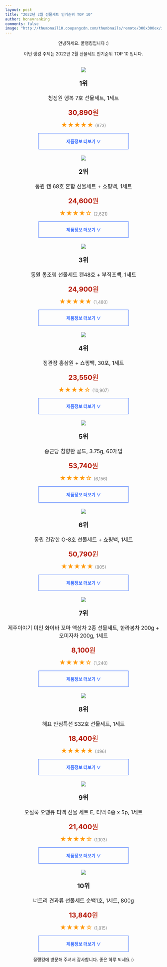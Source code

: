 ```yaml
--- 
layout: post 
title: "2022년 2월 선물세트 인기순위 TOP 10" 
author: honeyranking 
comments: false 
image: "http://thumbnail10.coupangcdn.com/thumbnails/remote/300x300ex/image/retail/images/619577305062857-c2ccd344-389c-42a8-a1ac-737763f34865.jpg" 
--- 
```

<p style="text-align: center;">안녕하세요. 꿀랭킹입니다 :)</p> <p style="text-align: center;">이번 랭킹 주제는 2022년 2월 선물세트 인기순위 TOP 10 입니다.</p><center><img src="http://thumbnail10.coupangcdn.com/thumbnails/remote/300x300ex/image/retail/images/619577305062857-c2ccd344-389c-42a8-a1ac-737763f34865.jpg" style="margin-top:20px" /></center> <p style="text-align: center; font-size: 20px"><b>1위</b></p> <p style="text-align: center; font-size: 17px">청정원 행복 7호 선물세트, 1세트</p> <p style="text-align: center;"><span style="color: #b61800; font-size: 22px;"><b>30,890</b>원</span></p> <p style="text-align: center;"><span style="color: #ff9600; font-size: 20px;">★★★★★ </span><span style="color: #878787;">(873)</span></p> <center><a href="https://link.coupang.com/a/jL6zN"> <div style="font-size: 14px; display: inline-block; padding: 15px 90px; color: #346aff; border-radius: 2px; border: 1px solid #346aff; cursor: pointer;"><b>제품정보 더보기 &or;</b></div> </a></center><center><img src="http://thumbnail8.coupangcdn.com/thumbnails/remote/300x300ex/image/retail/images/14346076651002788-97109e9f-d3fd-4d9b-b05b-ae725ec0df09.jpg" style="margin-top:20px" /></center> <p style="text-align: center; font-size: 20px"><b>2위</b></p> <p style="text-align: center; font-size: 17px">동원 캔 68호 혼합 선물세트 + 쇼핑백, 1세트</p> <p style="text-align: center;"><span style="color: #b61800; font-size: 22px;"><b>24,600</b>원</span></p> <p style="text-align: center;"><span style="color: #ff9600; font-size: 20px;">★★★★☆ </span><span style="color: #878787;">(2,621)</span></p> <center><a href="https://link.coupang.com/a/jL6zP"> <div style="font-size: 14px; display: inline-block; padding: 15px 90px; color: #346aff; border-radius: 2px; border: 1px solid #346aff; cursor: pointer;"><b>제품정보 더보기 &or;</b></div> </a></center><center><img src="http://thumbnail7.coupangcdn.com/thumbnails/remote/300x300ex/image/retail/images/14272383591055111-6e862522-ce1a-43e6-9095-4ccd73097b81.jpg" style="margin-top:20px" /></center> <p style="text-align: center; font-size: 20px"><b>3위</b></p> <p style="text-align: center; font-size: 17px">동원 통조림 선물세트 캔48호 + 부직포백, 1세트</p> <p style="text-align: center;"><span style="color: #b61800; font-size: 22px;"><b>24,900</b>원</span></p> <p style="text-align: center;"><span style="color: #ff9600; font-size: 20px;">★★★★★ </span><span style="color: #878787;">(1,480)</span></p> <center><a href="https://link.coupang.com/a/jL6zQ"> <div style="font-size: 14px; display: inline-block; padding: 15px 90px; color: #346aff; border-radius: 2px; border: 1px solid #346aff; cursor: pointer;"><b>제품정보 더보기 &or;</b></div> </a></center><center><img src="http://thumbnail6.coupangcdn.com/thumbnails/remote/300x300ex/image/vendor_inventory/37ad/48446d0fc68a94e340c2c3a468e3fc1b53c752dcd921472681d16cbf9e88.png" style="margin-top:20px" /></center> <p style="text-align: center; font-size: 20px"><b>4위</b></p> <p style="text-align: center; font-size: 17px">정관장 홍삼원 + 쇼핑백, 30포, 1세트</p> <p style="text-align: center;"><span style="color: #b61800; font-size: 22px;"><b>23,550</b>원</span></p> <p style="text-align: center;"><span style="color: #ff9600; font-size: 20px;">★★★★☆ </span><span style="color: #878787;">(10,907)</span></p> <center><a href="https://link.coupang.com/a/jL6zR"> <div style="font-size: 14px; display: inline-block; padding: 15px 90px; color: #346aff; border-radius: 2px; border: 1px solid #346aff; cursor: pointer;"><b>제품정보 더보기 &or;</b></div> </a></center><center><img src="http://thumbnail8.coupangcdn.com/thumbnails/remote/300x300ex/image/product/image/vendoritem/2019/03/18/4196527902/3bc55c6d-09a2-47fb-b858-6667d7e051d2.jpg" style="margin-top:20px" /></center> <p style="text-align: center; font-size: 20px"><b>5위</b></p> <p style="text-align: center; font-size: 17px">종근당 침향환 골드, 3.75g, 60개입</p> <p style="text-align: center;"><span style="color: #b61800; font-size: 22px;"><b>53,740</b>원</span></p> <p style="text-align: center;"><span style="color: #ff9600; font-size: 20px;">★★★★☆ </span><span style="color: #878787;">(6,156)</span></p> <center><a href="https://link.coupang.com/a/jL6zS"> <div style="font-size: 14px; display: inline-block; padding: 15px 90px; color: #346aff; border-radius: 2px; border: 1px solid #346aff; cursor: pointer;"><b>제품정보 더보기 &or;</b></div> </a></center><center><img src="http://thumbnail10.coupangcdn.com/thumbnails/remote/300x300ex/image/retail/images/14552223023535247-74a91cab-e523-4ea3-bd28-df9b893abcc8.jpg" style="margin-top:20px" /></center> <p style="text-align: center; font-size: 20px"><b>6위</b></p> <p style="text-align: center; font-size: 17px">동원 건강한 O-8호 선물세트 + 쇼핑백, 1세트</p> <p style="text-align: center;"><span style="color: #b61800; font-size: 22px;"><b>50,790</b>원</span></p> <p style="text-align: center;"><span style="color: #ff9600; font-size: 20px;">★★★★★ </span><span style="color: #878787;">(805)</span></p> <center><a href="https://link.coupang.com/a/jL6zT"> <div style="font-size: 14px; display: inline-block; padding: 15px 90px; color: #346aff; border-radius: 2px; border: 1px solid #346aff; cursor: pointer;"><b>제품정보 더보기 &or;</b></div> </a></center><center><img src="http://thumbnail7.coupangcdn.com/thumbnails/remote/300x300ex/image/retail/images/1594924092175090-416190df-89d2-46d1-b574-ed489aaebee0.jpg" style="margin-top:20px" /></center> <p style="text-align: center; font-size: 20px"><b>7위</b></p> <p style="text-align: center; font-size: 17px">제주이야기 미인 화이바 꼬마 액상차 2종 선물세트, 한라봉차 200g + 오미자차 200g, 1세트</p> <p style="text-align: center;"><span style="color: #b61800; font-size: 22px;"><b>8,100</b>원</span></p> <p style="text-align: center;"><span style="color: #ff9600; font-size: 20px;">★★★★☆ </span><span style="color: #878787;">(1,240)</span></p> <center><a href="https://link.coupang.com/a/jL6zV"> <div style="font-size: 14px; display: inline-block; padding: 15px 90px; color: #346aff; border-radius: 2px; border: 1px solid #346aff; cursor: pointer;"><b>제품정보 더보기 &or;</b></div> </a></center><center><img src="http://thumbnail7.coupangcdn.com/thumbnails/remote/300x300ex/image/retail/images/11608955063018269-7c636594-9502-4409-956d-4b395f3d3301.jpg" style="margin-top:20px" /></center> <p style="text-align: center; font-size: 20px"><b>8위</b></p> <p style="text-align: center; font-size: 17px">해표 안심특선 S32호 선물세트, 1세트</p> <p style="text-align: center;"><span style="color: #b61800; font-size: 22px;"><b>18,400</b>원</span></p> <p style="text-align: center;"><span style="color: #ff9600; font-size: 20px;">★★★★★ </span><span style="color: #878787;">(496)</span></p> <center><a href="https://link.coupang.com/a/jL6zX"> <div style="font-size: 14px; display: inline-block; padding: 15px 90px; color: #346aff; border-radius: 2px; border: 1px solid #346aff; cursor: pointer;"><b>제품정보 더보기 &or;</b></div> </a></center><center><img src="http://thumbnail9.coupangcdn.com/thumbnails/remote/300x300ex/image/retail/images/2020/06/03/9/5/37045854-1b4d-4b5a-9532-978fcf664066.jpg" style="margin-top:20px" /></center> <p style="text-align: center; font-size: 20px"><b>9위</b></p> <p style="text-align: center; font-size: 17px">오설록 오땡큐 티백 선물 세트 E, 티백 6종 x 5p, 1세트</p> <p style="text-align: center;"><span style="color: #b61800; font-size: 22px;"><b>21,400</b>원</span></p> <p style="text-align: center;"><span style="color: #ff9600; font-size: 20px;">★★★★☆ </span><span style="color: #878787;">(1,103)</span></p> <center><a href="https://link.coupang.com/a/jL6zY"> <div style="font-size: 14px; display: inline-block; padding: 15px 90px; color: #346aff; border-radius: 2px; border: 1px solid #346aff; cursor: pointer;"><b>제품정보 더보기 &or;</b></div> </a></center><center><img src="http://thumbnail9.coupangcdn.com/thumbnails/remote/300x300ex/image/product/image/vendoritem/2019/08/05/3298056254/d4458dc0-228e-4783-b287-6b99b2339df1.jpg" style="margin-top:20px" /></center> <p style="text-align: center; font-size: 20px"><b>10위</b></p> <p style="text-align: center; font-size: 17px">너트리 견과류 선물세트 순백1호, 1세트, 800g</p> <p style="text-align: center;"><span style="color: #b61800; font-size: 22px;"><b>13,840</b>원</span></p> <p style="text-align: center;"><span style="color: #ff9600; font-size: 20px;">★★★★☆ </span><span style="color: #878787;">(1,815)</span></p> <center><a href="https://link.coupang.com/a/jL6zZ"> <div style="font-size: 14px; display: inline-block; padding: 15px 90px; color: #346aff; border-radius: 2px; border: 1px solid #346aff; cursor: pointer;"><b>제품정보 더보기 &or;</b></div> </a></center> <p style="text-align: center;">꿀랭킹에 방문해 주셔서 감사합니다. 좋은 하루 되세요 :)</p>
